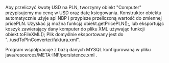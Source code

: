 Aby przeliczyć kwotę USD na PLN, tworzymy obiekt "Computer" przypisujemy mu cenę w USD
oraz datę ksiegowania. Konstruktor obiektu automatycznie użyje api NBP i przypisze przeliczoną 
wartość do zmiennej pricePLN. Uzyskać ją można funkcją obiekt.getPricePLN();, lub eksportując 
koszyk zawierający dany komputer do pliku XML używając funkcji obiekt.toFileXML();
Plik domyślnie eksportowany jest do "../usdToPlnConverter/faktura.xml".

Program współpracuje z bazą danych MYSQL konfigurowaną w pliku java/resources/META-INF/persistence.xml .

